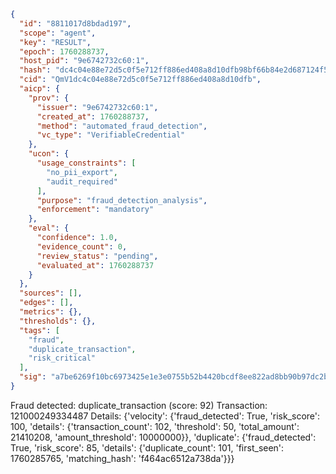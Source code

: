 ```json
{
  "id": "8811017d8bdad197",
  "scope": "agent",
  "key": "RESULT",
  "epoch": 1760288737,
  "host_pid": "9e6742732c60:1",
  "hash": "dc4c04e88e72d5c0f5e712ff886ed408a8d10dfb98bf66b84e2d687124f58a95",
  "cid": "QmV1dc4c04e88e72d5c0f5e712ff886ed408a8d10dfb",
  "aicp": {
    "prov": {
      "issuer": "9e6742732c60:1",
      "created_at": 1760288737,
      "method": "automated_fraud_detection",
      "vc_type": "VerifiableCredential"
    },
    "ucon": {
      "usage_constraints": [
        "no_pii_export",
        "audit_required"
      ],
      "purpose": "fraud_detection_analysis",
      "enforcement": "mandatory"
    },
    "eval": {
      "confidence": 1.0,
      "evidence_count": 0,
      "review_status": "pending",
      "evaluated_at": 1760288737
    }
  },
  "sources": [],
  "edges": [],
  "metrics": {},
  "thresholds": {},
  "tags": [
    "fraud",
    "duplicate_transaction",
    "risk_critical"
  ],
  "sig": "a7be6269f10bc6973425e1e3e0755b52b4420bcdf8ee822ad8bb90b97dc2b8a9"
}
```

Fraud detected: duplicate_transaction (score: 92)
Transaction: 121000249334487
Details: {'velocity': {'fraud_detected': True, 'risk_score': 100, 'details': {'transaction_count': 102, 'threshold': 50, 'total_amount': 21410208, 'amount_threshold': 10000000}}, 'duplicate': {'fraud_detected': True, 'risk_score': 85, 'details': {'duplicate_count': 101, 'first_seen': 1760285765, 'matching_hash': 'f464ac6512a738da'}}}